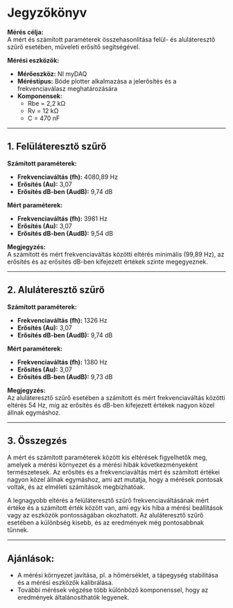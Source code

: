 # Jegyzőkönyv

**Mérés célja:**  
A mért és számított paraméterek összehasonlítása felül- és aluláteresztő szűrő esetében, műveleti erősítő segítségével.

**Mérési eszközök:**
- **Mérőeszköz:** NI myDAQ
- **Méréstípus:** Bóde plotter alkalmazása a jelerősítés és a frekvenciaválasz meghatározására
- **Komponensek:**
  - Rbe = 2,2 kΩ
  - Rv = 12 kΩ
  - C = 470 nF

---

## 1. Felüláteresztő szűrő

**Számított paraméterek:**
- **Frekvenciaváltás (fh):** 4080,89 Hz
- **Erősítés (Au):** 3,07
- **Erősítés dB-ben (AudB):** 9,74 dB

**Mért paraméterek:**
- **Frekvenciaváltás (fh):** 3981 Hz
- **Erősítés (Au):** 3,07
- **Erősítés dB-ben (AudB):** 9,54 dB

**Megjegyzés:**  
A számított és mért frekvenciaváltás közötti eltérés minimális (99,89 Hz), az erősítés és az erősítés dB-ben kifejezett értékek szinte megegyeznek.

---

## 2. Aluláteresztő szűrő

**Számított paraméterek:**
- **Frekvenciaváltás (fh):** 1326 Hz
- **Erősítés (Au):** 3,07
- **Erősítés dB-ben (AudB):** 9,74 dB

**Mért paraméterek:**
- **Frekvenciaváltás (fh):** 1380 Hz
- **Erősítés (Au):** 3,07
- **Erősítés dB-ben (AudB):** 9,73 dB

**Megjegyzés:**  
Az aluláteresztő szűrő esetében a számított és mért frekvenciaváltás közötti eltérés 54 Hz, míg az erősítés és dB-ben kifejezett értékek nagyon közel állnak egymáshoz.

---

## 3. Összegzés

A mért és számított paraméterek között kis eltérések figyelhetők meg, amelyek a mérési környezet és a mérési hibák következményeként természetesek. Az erősítés és a frekvenciaváltás mért és számított értékei nagyon közel állnak egymáshoz, ami azt mutatja, hogy a mérések pontosak voltak, és az elméleti számítások megbízhatóak.

A legnagyobb eltérés a felüláteresztő szűrő frekvenciaváltásának mért értéke és a számított érték között van, ami egy kis hiba a mérési beállítások vagy az eszközök pontosságában okozhatott. Az aluláteresztő szűrő esetében a különbség kisebb, és az eredmények még pontosabbnak tűnnek.

---

## Ajánlások:
- A mérési környezet javítása, pl. a hőmérséklet, a tápegység stabilitása és a mérési eszközök kalibrálása.
- További mérések végzése több különböző komponenssel, hogy az eredmények általánosíthatók legyenek.
